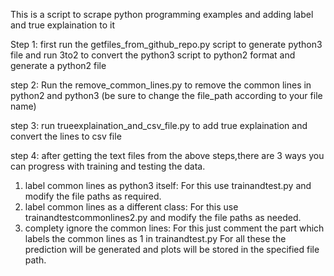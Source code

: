 This is a script to scrape python programming examples and adding label and  true explaination to it 


Step 1:
first run the getfiles_from_github_repo.py script to generate python3 file
and run 3to2 to convert the python3 script to python2 format and generate a python2 file


step 2:
Run the remove_common_lines.py to remove the common lines in python2 and python3 (be sure to change the file_path according to your file name)


step 3:
run trueexplaination_and_csv_file.py to add true explaination and convert the lines to csv file


step 4:
after getting the text files from the above steps,there are 3 ways you can progress with training and testing the data.
1) label common lines as python3 itself:
   For this use trainandtest.py and modify the file paths as required.
2) label common lines as a different class:
   For this use trainandtestcommonlines2.py and modify the file paths as needed.
3) complety ignore the common lines:
   For this just comment the part which labels the common lines as 1 in trainandtest.py
For all these the prediction will be generated and plots will be stored in the specified file path.
